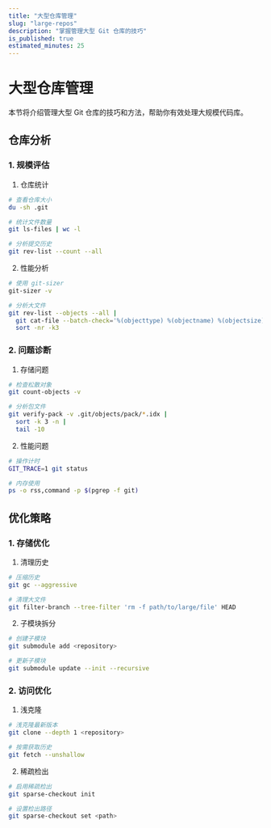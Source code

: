 ```yaml
---
title: "大型仓库管理"
slug: "large-repos"
description: "掌握管理大型 Git 仓库的技巧"
is_published: true
estimated_minutes: 25
---
```


# 大型仓库管理

本节将介绍管理大型 Git 仓库的技巧和方法，帮助你有效处理大规模代码库。

## 仓库分析

### 1. 规模评估

1. 仓库统计
```bash
# 查看仓库大小
du -sh .git

# 统计文件数量
git ls-files | wc -l

# 分析提交历史
git rev-list --count --all
```

2. 性能分析
```bash
# 使用 git-sizer
git-sizer -v

# 分析大文件
git rev-list --objects --all |
  git cat-file --batch-check='%(objecttype) %(objectname) %(objectsize) %(rest)' |
  sort -nr -k3
```

### 2. 问题诊断

1. 存储问题
```bash
# 检查松散对象
git count-objects -v

# 分析包文件
git verify-pack -v .git/objects/pack/*.idx |
  sort -k 3 -n |
  tail -10
```

2. 性能问题
```bash
# 操作计时
GIT_TRACE=1 git status

# 内存使用
ps -o rss,command -p $(pgrep -f git)
```

## 优化策略

### 1. 存储优化

1. 清理历史
```bash
# 压缩历史
git gc --aggressive

# 清理大文件
git filter-branch --tree-filter 'rm -f path/to/large/file' HEAD
```

2. 子模块拆分
```bash
# 创建子模块
git submodule add <repository>

# 更新子模块
git submodule update --init --recursive
```

### 2. 访问优化

1. 浅克隆
```bash
# 浅克隆最新版本
git clone --depth 1 <repository>

# 按需获取历史
git fetch --unshallow
```

2. 稀疏检出
```bash
# 启用稀疏检出
git sparse-checkout init

# 设置检出路径
git sparse-checkout set <path>
```